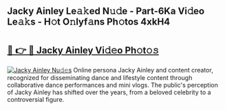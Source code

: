 ## Jacky Ainley Le𝚊𝚔ed N𝚞𝚍e - Part-6Ka Vi𝚍eo Le𝚊𝚔s - H𝚘t O𝚗lyf𝚊ns Ph𝚘tos 4xkH4

# <h2><a href="http://hf3ovij.feru.top/?c=Jacky+Ainley">🔗 👉 🔴 Jacky Ainley Vi𝚍𝚎o Ph𝚘t𝚘𝚜</a></h2>

[![Jacky Ainley Nu𝚍𝚎s](https://i.imgur.com/0TWrTi3.gif)](http://hf3ovij.feru.top/?c=Jacky+Ainley)
Online persona Jacky Ainley and content creator, recognized for disseminating dance and lifestyle content through collaborative dance performances and mini vlogs. The public's perception of Jacky Ainley has shifted over the years, from a beloved celebrity to a controversial figure. 
